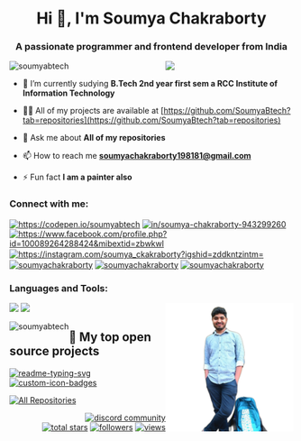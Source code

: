 <h1 align="center">Hi 👋, I'm Soumya Chakraborty</h1>
<h3 align="center">A passionate programmer and frontend developer from India</h3>

<img align="right" width="45%" src="https://media.giphy.com/media/6291rq88STtkc/giphy.gif"/>

<p align="left"> <img src="https://komarev.com/ghpvc/?username=soumyabtech&label=Profile%20views&color=0e75b6&style=flat" alt="soumyabtech" /> </p>

- 🌱 I’m currently sudying **B.Tech 2nd year first sem a RCC Institute of Information Technology**

- 👨‍💻 All of my projects are available at [https://github.com/SoumyaBtech?tab=repositories](https://github.com/SoumyaBtech?tab=repositories)

- 💬 Ask me about **All of my repositories**

- 📫 How to reach me **soumyachakraborty198181@gmail.com**

- ⚡ Fun fact **I am a painter also**

<h3 align="left">Connect with me:</h3>
<p align="left">
<a href="https://codepen.io/SoumyaBtech" target="blank"><img align="center" src="https://raw.githubusercontent.com/rahuldkjain/github-profile-readme-generator/master/src/images/icons/Social/codepen.svg" alt="https://codepen.io/soumyabtech" height="30" width="40" /></a>
<a href="https://www.linkedin.com/in/soumya-chakraborty-943299260/" target="blank"><img align="center" src="https://raw.githubusercontent.com/rahuldkjain/github-profile-readme-generator/master/src/images/icons/Social/linked-in-alt.svg" alt="in/soumya-chakraborty-943299260" height="30" width="40" /></a>
<a href="https://fb.com/https://www.facebook.com/profile.php?id=100089264288424&mibextid=zbwkwl" target="blank"><img align="center" src="https://raw.githubusercontent.com/rahuldkjain/github-profile-readme-generator/master/src/images/icons/Social/facebook.svg" alt="https://www.facebook.com/profile.php?id=100089264288424&mibextid=zbwkwl" height="30" width="40" /></a>
<a href="https://instagram.com/soumya_ckakraborty?igshid=zddkntzintm=" target="blank"><img align="center" src="https://raw.githubusercontent.com/rahuldkjain/github-profile-readme-generator/master/src/images/icons/Social/instagram.svg" alt="https://instagram.com/soumya_ckakraborty?igshid=zddkntzintm=" height="30" width="40" /></a>
<a href="https://www.codechef.com/users/soumyachakraborty" target="blank"><img align="center" src="https://cdn.jsdelivr.net/npm/simple-icons@3.1.0/icons/codechef.svg" alt="soumyachakraborty" height="30" width="40" /></a>
<a href="https://www.hackerrank.com/soumyachakrabor3?hr_r=1" target="blank"><img align="center" src="https://raw.githubusercontent.com/rahuldkjain/github-profile-readme-generator/master/src/images/icons/Social/hackerrank.svg" alt="soumyachakraborty" height="30" width="40" /></a>
<a href="https://www.leetcode.com/soumyachakraborty" target="blank"><img align="center" src="https://raw.githubusercontent.com/rahuldkjain/github-profile-readme-generator/master/src/images/icons/Social/leet-code.svg" alt="soumyachakraborty" height="30" width="40" /></a>
</p>

<h3 align="left">Languages and Tools:</h3>

<img align="right" width="45%" src="https://github.com/SoumyaBtech/Soumyachakraborty.github.io/blob/main/ami.png"/>

  <a href="https://github.com/Giingu"><img width="50%" src="https://github-readme-stats.vercel.app/api?username=SoumyaBtech&theme=radical&title_color=ff3068"></a>
  <a href="https://github.com/Giingu"><img width="50%" src="https://github-readme-streak-stats.herokuapp.com/?user=SoumyaBtech&theme=radical&date_format=M%20j%5B%2C%20Y%5D&ring=ff3068&fire=ff3068&sideNums=ff3068"></a>

<p><img align="left" src="https://github-readme-stats.vercel.app/api/top-langs?username=soumyabtech&show_icons=true&locale=en&layout=compact" alt="soumyabtech" /></p>

<break>

## 📘 My top open source projects

<p align="justified">
    <a href="https://github.com/Enhanced-TTVDropBot"><img width="25%" src="https://denvercoder1-github-readme-stats.vercel.app/api/pin/?username=SoumyaBtech&repo=Lines-within-the-Triangle-&hide_border=true&bg_color=1F222E&title_color=F85D7F&icon_color=F8D866&theme=react&show_icons=false" alt="readme-typing-svg"></a>
  <a href="https://github.com/SoumyaBtech/DiscordPlus"><img width="25%" src="https://denvercoder1-github-readme-stats.vercel.app/api/pin/?username=SoumyaBtech&repo=Recursive-function&hide_border=true&bg_color=1F222E&title_color=F85D7F&icon_color=F8D866&theme=react&show_icons=false" alt="custom-icon-badges"></a>
</p>

<p align="left">
  <a href="https://github.com/Giingu?tab=repositories&sort=stargazers"><img alt="All Repositories" title="All Repositories" src="https://custom-icon-badges.herokuapp.com/badge/-All%20Repos-2962FF?style=for-the-badge&logoColor=white&logo=repo"/></a>
</p>
<p align="right">
  <a href="https://www.discord.gg/SoumyaBtech">
    <img alt="discord community" title="Join our community" src="https://custom-icon-badges.herokuapp.com/discord/624217127540359188?color=%23E1AD0E&logo=comments&logoColor=white&style=for-the-badge&labelColor=C79600"/></a><br>
  <a href="https://github.com/SoumyaBtech?tab=repositories&sort=stargazers">
    <img alt="total stars" title="Total stars on GitHub" src="https://custom-icon-badges.herokuapp.com/badge/dynamic/json?logo=star&host=formatted-dynamic-badges.herokuapp.com&formatter=metric&style=for-the-badge&color=55960c&labelColor=%23488207&label=stars&query=%24.stars&url=https%3A%2F%2Fapi.github-star-counter.workers.dev%2Fuser%2FGiingu"/></a>
  <a href="https://github.com/SoumyaBtech?tab=followers">
    <img alt="followers" title="Follow me on Github" src="https://custom-icon-badges.herokuapp.com/github/followers/SoumyaBtech?color=236ad3&labelColor=1155ba&style=for-the-badge&logo=person-add&label=Follow&logoColor=white"/></a>
  <a href="https://github.com/SoumyaBtech">
    <img alt="views" title="GitHub profile views" src="https://kounter.tk/badge/SoumyaBtech?label=&color=333&style=for-the-badge&cntSuffix=%20Views"/></a>
</p>
